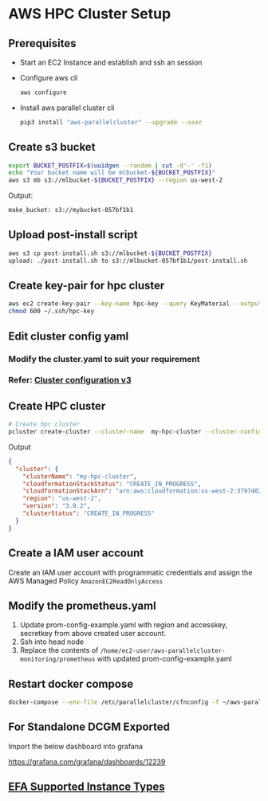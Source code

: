 # AWS HPC Cluster Setup

## Prerequisites

* Start an EC2 Instance and establish and ssh an session
* Configure aws cli

  ```bash
  aws configure
  ```

* Install aws parallel cluster cli

  ```bash
  pip3 install "aws-parallelcluster" --upgrade --user
  ```

## Create s3 bucket

```bash
export BUCKET_POSTFIX=$(uuidgen --random | cut -d'-' -f1)
echo "Your bucket name will be mlbucket-${BUCKET_POSTFIX}"
aws s3 mb s3://mlbucket-${BUCKET_POSTFIX} --region us-west-2
```

Output:

```bash
make_bucket: s3://mybucket-057bf1b1
```

## Upload post-install script

```bash
aws s3 cp post-install.sh s3://mlbucket-${BUCKET_POSTFIX}
upload: ./post-install.sh to s3://mlbucket-057bf1b1/post-install.sh
```

## Create key-pair for hpc cluster

```bash
aws ec2 create-key-pair --key-name hpc-key --query KeyMaterial --output text > ~/.ssh/hpc-key
chmod 600 ~/.ssh/hpc-key
```

## Edit cluster config yaml

### Modify the cluster.yaml to suit your requirement

### Refer: [Cluster configuration v3](https://docs.aws.amazon.com/parallelcluster/latest/ug/cluster-configuration-file-v3.html)

## Create HPC cluster

```bash
# Create hpc cluster
pcluster create-cluster --cluster-name  my-hpc-cluster --cluster-configuration cluster.yaml
```

Output

```json
{
  "cluster": {
    "clusterName": "my-hpc-cluster",
    "cloudformationStackStatus": "CREATE_IN_PROGRESS",
    "cloudformationStackArn": "arn:aws:cloudformation:us-west-2:379740236983:stack/my-hpc-cluster/dc43a000-640b-11ec-846b-0a803e033d61",
    "region": "us-west-2",
    "version": "3.0.2",
    "clusterStatus": "CREATE_IN_PROGRESS"
  }
}
```

## Create a IAM user account

Create an IAM user account with programmatic credentials and assign the AWS Managed Policy `AmazonEC2ReadOnlyAccess`

## Modify the prometheus.yaml

1. Update prom-config-example.yaml with region and accesskey, secretkey from above created user account.
2. Ssh into head node
3. Replace the contents of `/home/ec2-user/aws-parallelcluster-monitoring/prometheus` with updated prom-config-example.yaml

## Restart docker compose

```bash
docker-compose --env-file /etc/parallelcluster/cfnconfig -f ~/aws-parallelcluster-monitoring/docker-compose/docker-compose.master.yml -p monitoring-master restart
```

## For Standalone DCGM Exported

Import the below dashboard into grafana

https://grafana.com/grafana/dashboards/12239

## [EFA Supported Instance Types](https://docs.aws.amazon.com/AWSEC2/latest/UserGuide/efa.html#efa-instance-types)
